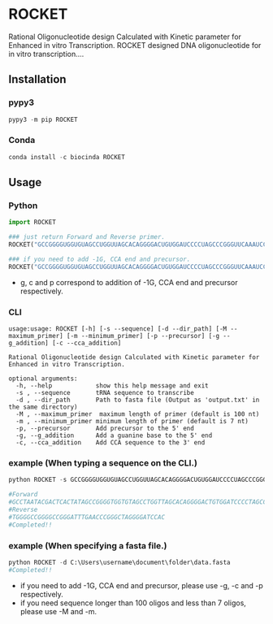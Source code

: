 # ROCKET
Rational Oligonucleotide design Calculated with Kinetic parameter for Enhanced in vitro Transcription.
ROCKET designed DNA oligonucleotide for in vitro transcription....

## Installation

### pypy3
```python
pypy3 -m pip ROCKET
```
### Conda
```python
conda install -c biocinda ROCKET
```


## Usage

### Python
```python
import ROCKET

### just return Forward and Reverse primer.
ROCKET("GCCGGGGUGGUGUAGCCUGGUUAGCACAGGGGACUGUGGAUCCCCUAGCCCGGGUUCAAAUCCCGGCCCCGGCCCCA")

### if you need to add -1G, CCA end and precursor.
ROCKET("GCCGGGGUGGUGUAGCCUGGUUAGCACAGGGGACUGUGGAUCCCCUAGCCCGGGUUCAAAUCCCGGCCCCGGCCCCA",g=True, c=True, p=True )
```
* g, c and p correspond to addition of -1G, CCA end and precursor respectively.


### CLI
```
usage:usage: ROCKET [-h] [-s --sequence] [-d --dir_path] [-M --maximum_primer] [-m --minimum_primer] [-p --precursor] [-g --g_addition] [-c --cca_addition]

Rational Oligonucleotide design Calculated with Kinetic parameter for Enhanced in vitro Transcription.

optional arguments:
  -h, --help            show this help message and exit
  -s , --sequence       tRNA sequence to transcribe
  -d , --dir_path       Path to fasta file (Output as 'output.txt' in the same directory)
  -M , --maximum_primer  maximum length of primer (default is 100 nt)
  -m , --minimum_primer minimum length of primer (default is 7 nt)
  -p, --precursor       Add precursor to the 5' end
  -g, --g_addition      Add a guanine base to the 5' end
  -c, --cca_addition    Add CCA sequence to the 3' end
```
### example (When typing a sequence on the CLI.)
```python
python ROCKET -s GCCGGGGUGGUGUAGCCUGGUUAGCACAGGGGACUGUGGAUCCCCUAGCCCGGGUUCAAAUCCCGGCCCCGGCCCCA

#Forward
#GCCTAATACGACTCACTATAGCCGGGGTGGTGTAGCCTGGTTAGCACAGGGGACTGTGGATCCCCTAGCCCGGGTTCAAATCCC
#Reverse
#TGGGGCCGGGGCCGGGATTTGAACCCGGGCTAGGGGATCCAC
#Completed!!
```
### example (When specifying a fasta file.)
```python
python ROCKET -d C:\Users\username\document\folder\data.fasta
#Completed!!
```
* if you need to add -1G, CCA end and precursor, please use -g, -c and -p respectively.
* if you need sequence longer than 100 oligos and less than 7 oligos, please use -M and -m.
